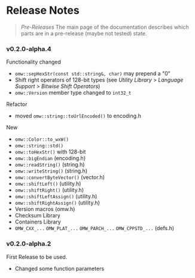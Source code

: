 # Release Notes

> _Pre-Releases_
> The main page of the documentation describes which parts are in
> a pre-release (maybe not tested) state.



### v0.2.0-alpha.4

Functionality changed
 - `omw::sepHexStr(const std::string&, char)` may prepend a "0"
 - Shift right operators of 128-bit types (see  _Utility Library_ > _Language Support_ > _Bitwise Shift Operators_)
 - `omw::Version` member type changed to `int32_t`

Refactor
- moved `omw::string::toUrlEncoded()` to encoding.h

New
 - `omw::Color::to_wxW()`
 - `omw::string::std()`
 - `omw::toHexStr()` with 128-bit
 - `omw::bigEndian` (encoding.h)
 - `omw::readString()` (string.h)
 - `omw::writeString()` (string.h)
 - `omw::convertByteVector()` (vector.h)
 - `omw::shiftLeft()` (utility.h)
 - `omw::shiftRight()` (utility.h)
 - `omw::shiftLeftAssign()` (utility.h)
 - `omw::shiftRightAssign()` (utility.h)
 - Version macros (omw.h)
 - Checksum Library
 - Containers Library
 - `OMW_CXX_...` `OMW_PLAT_...` `OMW_PARCH_...` `OMW_CPPSTD_...` (defs.h)



### v0.2.0-alpha.2

First Release to be used.
 - Changed some function parameters
